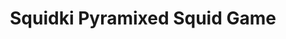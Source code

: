 ---
slug: squidki-pyramixed-squid-game-120
title: Squidki Pyramixed Squid Game
description: "Squidki Pyramixed Squid Game is an exciting online game. Play for free directly in your browser!"
icon: /images/new_mods/Sprunki Pyramixed Squid Game.png
url: https://wowtbc.net/sprunkin/pyramixed-squid/index.html
previewImage: /images/new_mods/Sprunki Pyramixed Squid Game.png
type: new mods

# SEO配置
seo:
  title: "Squidki Pyramixed Squid Game - Play Free Online Game | Fun Browser Games"
  description: "Squidki Pyramixed Squid Game - Play this fun online game for free in your browser. No download required!"
  ogImage: "/images/new_mods/Sprunki Pyramixed Squid Game.png"
  keywords: "squidki-pyramixed-squid-game-120, online game, browser game, free game, new mods game, play online"

videoUrls:
  - https://www.youtube.com/embed/example1
  - https://www.youtube.com/embed/example2

whyPlay:
  title: "Why Play Squidki Pyramixed Squid Game?"
  items:
    - "Immersive Gameplay: Squidki Pyramixed Squid Game offers an engaging and immersive gaming experience that will keep you entertained for hours"
    - "Challenging Levels: Test your skills with increasingly difficult challenges and obstacles"
    - "Beautiful Graphics: Enjoy stunning visuals and smooth animations that bring the game world to life"
    - "Regular Updates: New content and features are added regularly to keep the game fresh and exciting"
    - "Free to Play: Experience all the fun without spending a penny"
    - "Community Features: Connect with other players, share strategies, and compete for high scores"
    - "Cross-Platform: Play on any device with a web browser, no downloads required"

features:
  title: "Key Features of Squidki Pyramixed Squid Game"
  image: "/images/new_mods/Sprunki Pyramixed Squid Game.png"
  items:
    - "Intuitive Controls: Easy to learn controls make Squidki Pyramixed Squid Game accessible for players of all skill levels"
    - "Multiple Game Modes: Enjoy various gameplay options that provide different challenges and experiences"
    - "Character Customization: Personalize your gaming experience with unique characters and items"
    - "Achievement System: Complete special tasks to earn rewards and recognition"
    - "Leaderboards: Compete with players worldwide and see who can achieve the highest scores"

characteristics:
  title: "Game Characteristics"
  image: "/images/new_mods/Sprunki Pyramixed Squid Game.png"
  items:
    - "Genre: New mods game with elements of strategy and skill"
    - "Difficulty: Suitable for both casual gamers and those seeking a challenge"
    - "Play Time: Quick sessions or extended gameplay, depending on your preference"
    - "Art Style: Vibrant and engaging visuals that enhance the gaming experience"
    - "Sound Design: Immersive audio that complements the gameplay perfectly"

info: "Squidki Pyramixed Squid Game is an exciting online game that offers players a unique and engaging gaming experience. With its intuitive controls, stunning visuals, and challenging gameplay, Squidki Pyramixed Squid Game provides hours of entertainment for players of all ages and skill levels. Whether you're looking for a quick gaming session during a break or an extended play session, Squidki Pyramixed Squid Game delivers an immersive experience that will keep you coming back for more. The game features multiple levels of increasing difficulty, ensuring that players are constantly challenged as they progress. With regular updates adding new content and features, Squidki Pyramixed Squid Game remains fresh and exciting, providing endless entertainment options for its growing community of players."

howToPlayIntro: "Welcome to Squidki Pyramixed Squid Game! This guide will walk you through the basics and help you master the game. Whether you're a beginner or looking to improve your skills, these tips and instructions will enhance your gaming experience."

howToPlaySteps:
  - title: "Getting Started"
    description: "Begin your Squidki Pyramixed Squid Game adventure by familiarizing yourself with the controls. Use your keyboard or mouse to navigate through the game interface. The tutorial will guide you through the basic mechanics and help you understand the objectives."
  - title: "Understanding the Objectives"
    description: "In Squidki Pyramixed Squid Game, your main goal is to progress through levels by completing specific objectives. Each level presents unique challenges that require different strategies and approaches."
  - title: "Mastering the Controls"
    description: "Practice using the controls to improve your precision and reaction time. Squidki Pyramixed Squid Game requires quick reflexes and strategic thinking to overcome obstacles and defeat opponents."
  - title: "Utilizing Power-ups"
    description: "Collect power-ups throughout the game to enhance your abilities and overcome difficult challenges. Each power-up offers unique advantages that can be crucial for success."
  - title: "Developing Strategies"
    description: "As you progress in Squidki Pyramixed Squid Game, develop effective strategies for different scenarios. Analyze patterns, anticipate challenges, and adapt your approach to maximize your performance."

faq:
  title: "Frequently Asked Questions about Squidki Pyramixed Squid Game"
  items:
    - question: "Is Squidki Pyramixed Squid Game free to play?"
      answer: "Yes, Squidki Pyramixed Squid Game is completely free to play directly in your web browser. No downloads or purchases are required to enjoy the full game experience."
    - question: "Can I play Squidki Pyramixed Squid Game on mobile devices?"
      answer: "Yes, Squidki Pyramixed Squid Game is optimized for both desktop and mobile play. You can enjoy the game on any device with a web browser and internet connection."
    - question: "Are there any in-game purchases?"
      answer: "While Squidki Pyramixed Squid Game is free to play, there may be optional in-game purchases available for cosmetic items or additional features that don't affect core gameplay."
    - question: "How often is Squidki Pyramixed Squid Game updated?"
      answer: "The developers regularly update Squidki Pyramixed Squid Game with new content, features, and improvements based on player feedback and game performance."
    - question: "Can I play Squidki Pyramixed Squid Game offline?"
      answer: "Currently, Squidki Pyramixed Squid Game requires an internet connection to play as it's a browser-based online game."
    - question: "Is Squidki Pyramixed Squid Game suitable for children?"
      answer: "Yes, Squidki Pyramixed Squid Game is designed to be family-friendly and suitable for players of all ages."
    - question: "How do I report bugs or issues?"
      answer: "If you encounter any problems while playing Squidki Pyramixed Squid Game, you can report them through the game's support page or contact the developers directly through their website."
    - question: "Still Have Questions?"
      answer: "If you have additional questions about Squidki Pyramixed Squid Game that aren't covered in this FAQ, please visit our support center or contact our customer service team for assistance."
---